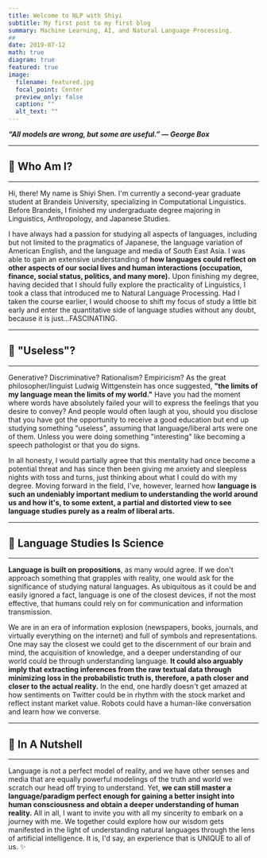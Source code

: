 ```yaml
---
title: Welcome to NLP with Shiyi
subtitle: My first post to my first blog
summary: Machine Learning, AI, and Natural Language Processing.
##
date: 2019-07-12
math: true
diagram: true
featured: true
image:
  filename: featured.jpg
  focal_point: Center
  preview_only: false
  caption: ""
  alt_text: ""
---
```


***“All models are wrong, but some are useful.”* *— George Box***

---
## 🤖️ Who Am I?
---

Hi, there! My name is Shiyi Shen. I'm currently a second-year graduate student at Brandeis University, specializing in Computational Linguistics. Before Brandeis, I finished my undergraduate degree majoring in Linguistics, Anthropology, and Japanese Studies. 

I have always had a passion for studying all aspects of languages, including but not limited to the pragmatics of Japanese, the language variation of American English, and the language and media of South East Asia. I was able to gain an extensive understanding of **how languages could reflect on other aspects of our social lives and human interactions (occupation, finance, social status, politics, and many more).** Upon finishing my degree, having decided that I should fully explore the practicality of Linguistics, I took a class that introduced me to Natural Language Processing. Had I taken the course earlier, I would choose to shift my focus of study a little bit early and enter the quantitative side of language studies without any doubt, because it is just...FASCINATING. 

---

## 🔧 "Useless"?

---

Generative? Discriminative? Rationalism? Empiricism? As the great philosopher/linguist Ludwig Wittgenstein has once suggested, **"the limits of my language mean the limits of my world."** Have you had the moment where words have absolutely failed your will to express the feelings that you desire to convey? And people would often laugh at you, should you disclose that you have got the opportunity to receive a good education but end up studying something "useless", assuming that language/liberal arts were one of them. Unless you were doing something "interesting" like becoming a speech pathologist or that you do signs. 

In all honesty, I would partially agree that this mentality had once become a potential threat and has since then been giving me anxiety and sleepless nights with toss and turns, just thinking about what I could do with my degree.  Moving forward in the field, I've, however, learned how **language is such an undeniably important medium to understanding the world around us and how it's, to some extent, a partial and distorted view to see language studies purely as a realm of liberal arts.**

---

## 🔬 Language Studies Is Science

---

**Language is built on propositions**, as many would agree. If we don't approach something that grapples with reality, one would ask for the significance of studying natural languages. As ubiquitous as it could be and easily ignored a fact, language is one of the closest devices, if not the most effective, that humans could rely on for communication and information transmission.  

We are in an era of information explosion (newspapers, books, journals, and virtually everything on the internet) and full of symbols and representations. One may say the closest we could get to the discernment of our brain and mind, the acquisition of knowledge, and a deeper understanding of our world could be through understanding language. **It could also arguably imply that extracting inferences from the raw textual data through minimizing loss in the probabilistic truth is, therefore, a path closer and closer to the actual reality.** In the end, one hardly doesn't get amazed at how sentiments on Twitter could be in rhythm with the stock market and reflect instant market value. Robots could have a human-like conversation and learn how we converse. 

---

## 🌰 In A Nutshell

---

Language is not a perfect model of reality, and we have other senses and media that are equally powerful modelings of the truth and world we scratch our head off trying to understand. Yet, **we can still master a language/paradigm perfect enough for gaining a better insight into human consciousness and obtain a deeper understanding of human reality.** All in all, I want to invite you with all my sincerity to embark on a journey with me. We together could explore how our wisdom gets manifested in the light of understanding natural languages through the lens of artificial intelligence. It is, I'd say, an experience that is UNIQUE to all of us. ✨



